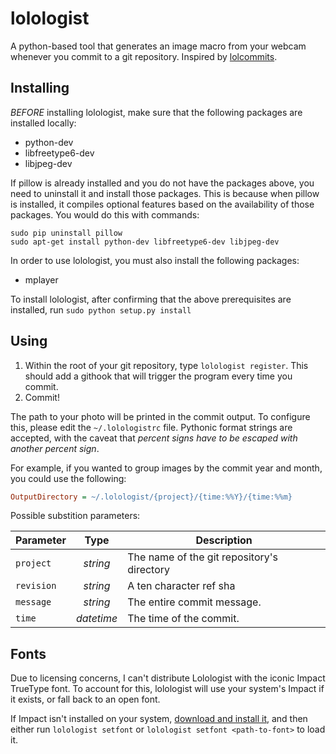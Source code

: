 lolologist
==========

A python-based tool that generates an image macro from your webcam whenever you commit to a git repository. Inspired by [lolcommits](https://github.com/mroth/lolcommits).

Installing
------------
*BEFORE* installing lolologist, make sure that the following packages are installed locally:

* python-dev
* libfreetype6-dev
* libjpeg-dev

If pillow is already installed and you do not have the packages above, you need to uninstall it and install those packages. This is because when pillow is installed, it compiles optional features based on the availability of those packages. You would do this with commands:

    sudo pip uninstall pillow
    sudo apt-get install python-dev libfreetype6-dev libjpeg-dev

In order to use lolologist, you must also install the following packages:
* mplayer

To install lolologist, after confirming that the above prerequisites are installed, run `sudo python setup.py install`

Using
-----
1. Within the root of your git repository, type `lolologist register`. This should add a githook that will trigger the program every time you commit.
2. Commit!

The path to your photo will be printed in the commit output.  To configure this, please edit the `~/.lolologistrc` file.  Pythonic format strings are accepted, with the caveat that *percent signs have to be escaped with another percent sign*.

For example, if you wanted to group images by the commit year and month, you could use the following:

```ini
OutputDirectory = ~/.lolologist/{project}/{time:%%Y}/{time:%%m}
```

Possible substition parameters:

| Parameter  | Type       | Description                                |
| ---------- | :--------: | ------------------------------------------ |
| `project`  | *string*   | The name of the git repository's directory |
| `revision` | *string*   | A ten character ref sha                    |
| `message`  | *string*   | The entire commit message.                 |
| `time`     | *datetime* | The time of the commit.                    |

Fonts
-----
Due to licensing concerns, I can't distribute Lolologist with the iconic Impact TrueType font.  To account for this, lolologist will use your system's Impact if it exists, or fall back to an open font.

If Impact isn't installed on your system, [download and install it](http://www.cufonfonts.com/en/font/12047/impact), and then either run `lolologist setfont` or `lolologist setfont <path-to-font>` to load it.